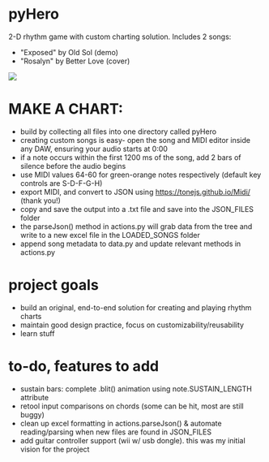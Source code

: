 # pyHero
2-D rhythm game with custom charting solution. Includes 2 songs:
- "Exposed" by Old Sol (demo)
- "Rosalyn" by Better Love (cover)

[![](http://img.youtube.com/vi/Wosj12coIN4/0.jpg)](http://www.youtube.com/watch?v=Wosj12coIN4 "pyHero")


# MAKE A CHART:
- build by collecting all files into one directory called pyHero
- creating custom songs is easy- open the song and MIDI editor inside any DAW, ensuring your audio starts at 0:00
- if a note occurs within the first 1200 ms of the song, add 2 bars of silence before the audio begins
- use MIDI values 64-60 for green-orange notes respectively (default key controls are S-D-F-G-H)
- export MIDI, and convert to JSON using https://tonejs.github.io/Midi/ (thank you!)
- copy and save the output into a .txt file and save into the JSON_FILES folder
- the parseJson() method in actions.py will grab data from the tree and write to a new excel file in the LOADED_SONGS folder
- append song metadata to data.py and update relevant methods in actions.py

# project goals
- build an original, end-to-end solution for creating and playing rhythm charts
- maintain good design practice, focus on customizability/reusability
- learn stuff

# to-do, features to add
- sustain bars: complete .blit() animation using note.SUSTAIN_LENGTH attribute
- retool input comparisons on chords (some can be hit, most are still buggy)
- clean up excel formatting in actions.parseJson() & automate reading/parsing when new files are found in JSON_FILES
- add guitar controller support (wii w/ usb dongle). this was my initial vision for the project

